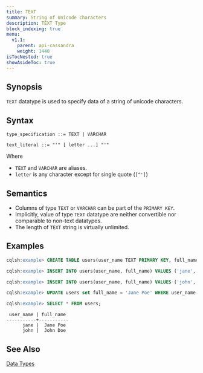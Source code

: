 ```yaml
---
title: TEXT
summary: String of Unicode characters
description: TEXT Type
block_indexing: true
menu:
  v1.1:
    parent: api-cassandra
    weight: 1440
isTocNested: true
showAsideToc: true
---
```


## Synopsis
`TEXT` datatype is used to specify data of a string of unicode characters.

## Syntax
```
type_specification ::= TEXT | VARCHAR

text_literal ::= "'" [ letter ...] "'"
```

Where 

- `TEXT` and `VARCHAR` are aliases.
- `letter` is any character except for single quote (`[^']`)

## Semantics

- Columns of type `TEXT` or `VARCHAR` can be part of the `PRIMARY KEY`.
- Implicitly, value of type `TEXT` datatype are neither convertible nor comparable to non-text datatypes.
- The length of `TEXT` string is virtually unlimited.

## Examples

```sql
cqlsh:example> CREATE TABLE users(user_name TEXT PRIMARY KEY, full_name VARCHAR);
```

```sql
cqlsh:example> INSERT INTO users(user_name, full_name) VALUES ('jane', 'Jane Doe');
```

```sql
cqlsh:example> INSERT INTO users(user_name, full_name) VALUES ('john', 'John Doe');
```

```sql
cqlsh:example> UPDATE users set full_name = 'Jane Poe' WHERE user_name = 'jane';
```

```sql
cqlsh:example> SELECT * FROM users;
```

```
 user_name | full_name
-----------+-----------
      jane |  Jane Poe
      john |  John Doe
```

## See Also

[Data Types](..#datatypes)
